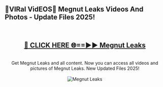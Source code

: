 <h2>🔴VIRal VidEOS🔴 Megnut Leaks Videos And Photos - Update Files 2025!</h2>
<br>
<div align="center">
<h2><a href="https://virallinks.top/odZfE0" rel="nofollow">🔴 CLICK HERE 🌐==►► Megnut Leaks</a></h2>
<br>
Get Megnut Leaks and all content. Now you can access all videos and pictures of Megnut Leaks. New Updated Files 2025!
<br>
<br>
<a href="https://virallinks.top/odZfE0" rel="nofollow" data-target="animated-image.originalLink"><img src="https://i.imgur.com/dJHk4Zq.gif)" alt="Megnut Leaks" style="max-width: 100%; display: inline-block;" data-target="animated-image.originalImage"></a>
</div>
<br>
